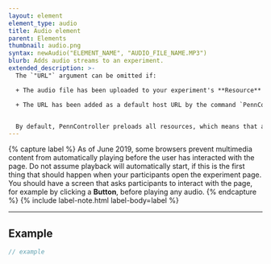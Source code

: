```yaml
---
layout: element
element_type: audio
title: Audio element
parent: Elements
thumbnail: audio.png
syntax: newAudio("ELEMENT_NAME", "AUDIO_FILE_NAME.MP3")
blurb: Adds audio streams to an experiment.
extended_description: >-   
  The `"URL"` argument can be omitted if:

  + The audio file has been uploaded to your experiment's **Resource** folder; or

  + The URL has been added as a default host URL by the command `PennController.AddHost`.


  By default, PennController preloads all resources, which means that an experiment will not start until the audio stream is stored in the browser’s cache. For more information on audio streams, see [*HTML Audio*](https://www.w3schools.com/html/html5_audio.asp).
---
```


{% capture label %}
As of June 2019, some browsers prevent multimedia content from automatically playing before the user has interacted with the page. Do not assume playback will automatically start, if this is the first thing that should happen when your participants open the experiment page. You should have a screen that asks participants to interact with the page, for example by clicking a **Button**, before playing any audio.
{% endcapture %}
{% include label-note.html label-body=label %}

---

## Example
```javascript
// example
```
